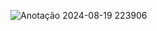 ![Anotação 2024-08-19 223906](https://github.com/user-attachments/assets/a8c6149e-c21b-42c6-8a1c-e75a9443dde5)
